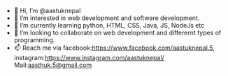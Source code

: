 - 👋 Hi, I’m @aastuknepal
- 👀 I’m interested in web development and software development.
- 🌱 I’m currently learning python, HTML, CSS, Java, JS, NodeJs etc
- 💞️ I’m looking to collaborate on web development and differernt types of programming.
- 📫 Reach me via facebook:https://www.facebook.com/aastuknepal.5, instagram:https://www.instagram.com/aastuknepal/ Mail:aasthuk.5@gmail.com

<!---
aastuknepal/aastuknepal is a ✨ special ✨ repository because its `README.md` (this file) appears on your GitHub profile.
You can click the Preview link to take a look at your changes.
--->
